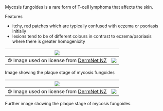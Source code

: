 Mycosis fungoides is a rare form of T\-cell lymphoma that affects the skin.  
  
Features  
* itchy, red patches which are typically confused with eczema or psoriasis initially
* lesions tend to be of different colours in contrast to eczema/psoriasis where there is greater homogenicity

  


| [![](https://d32xxyeh8kfs8k.cloudfront.net/images_Passmedicine/ddd162.jpg)](https://d32xxyeh8kfs8k.cloudfront.net/images_Passmedicine/ddd162b.jpg) | |
| --- | --- |
| © Image used on license from [DermNet NZ](http://www.dermnet.org.nz) | [![](https://d32xxyeh8kfs8k.cloudfront.net/css/images/mag_glass.png)](https://d32xxyeh8kfs8k.cloudfront.net/images_Passmedicine/ddd162b.jpg) |

Image showing the plaque stage of mycosis fungoides  


| [![](https://d32xxyeh8kfs8k.cloudfront.net/images_Passmedicine/ddd163.jpg)](https://d32xxyeh8kfs8k.cloudfront.net/images_Passmedicine/ddd163b.jpg) | |
| --- | --- |
| © Image used on license from [DermNet NZ](http://www.dermnet.org.nz) | [![](https://d32xxyeh8kfs8k.cloudfront.net/css/images/mag_glass.png)](https://d32xxyeh8kfs8k.cloudfront.net/images_Passmedicine/ddd163b.jpg) |

Further image showing the plaque stage of mycosis fungoides